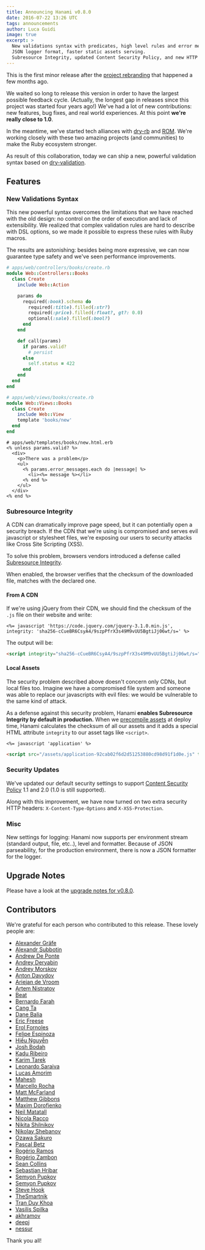```yaml
---
title: Announcing Hanami v0.8.0
date: 2016-07-22 13:26 UTC
tags: announcements
author: Luca Guidi
image: true
excerpt: >
  New validations syntax with predicates, high level rules and error messages.
  JSON logger format, faster static assets serving.
  Subresource Integrity, updated Content Security Policy, and new HTTP security headers.
---
```


This is the first minor release after the [project rebranding](/blog/2016/01/22/lotus-is-now-hanami.html) that happened a few months ago.

We waited so long to release this version in order to have the largest possible feedback cycle. (Actually, the longest gap in releases since this project was started four years ago!)
We've had a lot of new contributions: new features, bug fixes, and real world experiences.
At this point **we're really close to 1.0**.

In the meantime, we've started tech alliances with [dry-rb](http://dry-rb.org) and [ROM](http://rom-rb.org).
We're working closely with these two amazing projects (and communities) to make the Ruby ecosystem stronger.

As result of this collaboration, today we can ship a new, powerful validation syntax based on [dry-validation](http://dry-rb.org/gems/dry-validation).

## Features

### New Validations Syntax

This new powerful syntax overcomes the limitations that we have reached with the old design: no control on the order of execution and lack of extensibility.
We realized that complex validation rules are hard to describe with DSL options, so we made it possible to express these rules with Ruby macros.

The results are astonishing: besides being more expressive, we can now guarantee type safety and we've seen performance improvements.

```ruby
# apps/web/controllers/books/create.rb
module Web::Controllers::Books
  class Create
    include Web::Action

    params do
      required(:book).schema do
        required(:title).filled(:str?)
        required(:price).filled(:float?, gt?: 0.0)
        optional(:sale).filled(:bool?)
      end
    end

    def call(params)
      if params.valid?
        # persist
      else
        self.status = 422
      end
    end
  end
end
```

```ruby
# apps/web/views/books/create.rb
module Web::Views::Books
  class Create
    include Web::View
    template 'books/new'
  end
end
```

```erb
# apps/web/templates/books/new.html.erb
<% unless params.valid? %>
  <div>
    <p>There was a problem</p>
    <ul>
      <% params.error_messages.each do |message| %>
        <li><%= message %></li>
      <% end %>
    </ul>
  </div>
<% end %>
```

### Subresource Integrity

A CDN can dramatically improve page speed, but it can potentially open a security breach.
If the CDN that we're using is compromised and serves evil javascript or stylesheet files, we're exposing our users to security attacks like Cross Site Scripting (XSS).

To solve this problem, browsers vendors introduced a defense called [Subresource Integrity](https://developer.mozilla.org/en-US/docs/Web/Security/Subresource_Integrity).

When enabled, the browser verifies that the checksum of the downloaded file, matches with the declared one.

#### From A CDN

If we're using jQuery from their CDN, we should find the checksum of the `.js` file on their website and write:

```erb
<%= javascript 'https://code.jquery.com/jquery-3.1.0.min.js', integrity: 'sha256-cCueBR6CsyA4/9szpPfrX3s49M9vUU5BgtiJj06wt/s=' %>
```

The output will be:

```html
<script integrity="sha256-cCueBR6CsyA4/9szpPfrX3s49M9vUU5BgtiJj06wt/s=" src="https://code.jquery.com/jquery-3.1.0.min.js" type="text/javascript" crossorigin="anonymous"></script>
```

#### Local Assets

The security problem described above doesn't concern only CDNs, but local files too.
Imagine we have a compromised file system and someone was able to replace our javascripts with evil files: we would be vulnerable to the same kind of attack.

As a defense against this security problem, Hanami **enables Subresource Integrity by default in production.**
When we [precompile assets](/guides/command-line/assets) at deploy time, Hanami calculates the checksum of all our assets and it adds a special HTML attribute `integrity` to our asset tags like `<script>`.

```erb
<%= javascript 'application' %>
```

```html
<script src="/assets/application-92cab02f6d2d51253880cd98d91f1d0e.js" type="text/javascript" integrity="sha256-WB2pRuy8LdgAZ0aiFxLN8DdfRjKJTc4P4xuEw31iilM=" crossorigin="anonymous"></script>
```

### Security Updates

We've updated our default security settings to support [Content Security Policy](https://content-security-policy.com) 1.1 and 2.0 (1.0 is still supported).

Along with this improvement, we have now turned on two extra security HTTP headers: `X-Content-Type-Options` and `X-XSS-Protection`.

### Misc

New settings for logging: Hanami now supports per environment stream (standard output, file, etc..), level and formatter.
Because of JSON parseability, for the production environment, there is now a JSON formatter for the logger.

## Upgrade Notes

Please have a look at the [upgrade notes for v0.8.0](/guides/upgrade-notes/v080).

## Contributors

We're grateful for each person who contributed to this release.
These lovely people are:

  * [Alexander Gräfe](https://github.com/rickenharp)
  * [Alexandr Subbotin](https://github.com/KELiON)
  * [Andrew De Ponte](https://github.com/cyphactor)
  * [Andrey Deryabin](https://github.com/aderyabin)
  * [Andrey Morskov](https://github.com/accessd)
  * [Anton Davydov](https://github.com/davydovanton)
  * [Ariejan de Vroom](https://github.com/ariejan)
  * [Artem Nistratov](https://github.com/ADone)
  * [Beat](https://github.com/beatrichartz)
  * [Bernardo Farah](https://github.com/berfarah)
  * [Cang Ta](https://github.com/hoksilato)
  * [Dane Balia](https://github.com/daneb)
  * [Eric Freese](https://github.com/ericfreese)
  * [Erol Fornoles](https://github.com/Erol)
  * [Felipe Espinoza](https://github.com/fespinoza)
  * [Hiếu Nguyễn](https://github.com/hieuk09)
  * [Josh Bodah](https://github.com/jbodah)
  * [Kadu Ribeiro](https://github.com/duduribeiro)
  * [Karim Tarek](https://github.com/karimmtarek)
  * [Leonardo Saraiva](https://github.com/vyper)
  * [Lucas Amorim](https://github.com/lucasallan)
  * [Mahesh](https://github.com/maheshm)
  * [Marcello Rocha](https://github.com/mereghost)
  * [Matt McFarland](https://github.com/vanetix)
  * [Matthew Gibbons](https://github.com/accuser)
  * [Maxim Dorofienko](https://github.com/mdorfin)
  * [Neil Matatall](https://github.com/oreoshake)
  * [Nicola Racco](https://github.com/nicolaracco)
  * [Nikita Shilnikov](https://github.com/flash-gordon)
  * [Nikolay Shebanov](https://github.com/killthekitten)
  * [Ozawa Sakuro](https://github.com/sakuro)
  * [Pascal Betz](https://github.com/pascalbetz)
  * [Rogério Ramos](https://github.com/habutre)
  * [Rogério Zambon](https://github.com/rogeriozambon)
  * [Sean Collins](https://github.com/cllns)
  * [Sebastjan Hribar](https://github.com/sebastjan-hribar)
  * [Semyon Pupkov](https://github.com/artofhuman)
  * [Semyon Pupkov](https://github.com/artofhuman)
  * [Steve Hook](https://github.com/stevehook)
  * [TheSmartnik](https://github.com/TheSmartnik)
  * [Tran Duy Khoa](https://github.com/duykhoa)
  * [Vasilis Spilka](https://github.com/vasspilka)
  * [akhramov](https://github.com/akhramov)
  * [deepj](https://github.com/deepj)
  * [nessur](https://github.com/nessur)

Thank you all!
